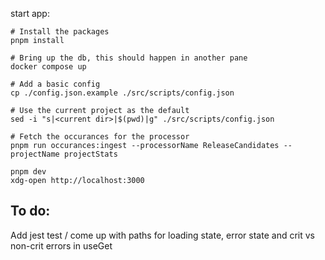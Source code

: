 start app:
```
# Install the packages
pnpm install

# Bring up the db, this should happen in another pane
docker compose up

# Add a basic config
cp ./config.json.example ./src/scripts/config.json

# Use the current project as the default
sed -i "s|<current dir>|$(pwd)|g" ./src/scripts/config.json

# Fetch the occurances for the processor
pnpm run occurances:ingest --processorName ReleaseCandidates --projectName projectStats

pnpm dev
xdg-open http://localhost:3000
```


To do:
------
Add jest
test / come up with paths for loading state, error state and crit vs non-crit errors in useGet

